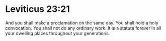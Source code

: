 # Leviticus 23:21

And you shall make a proclamation on the same day. You shall hold a holy convocation. You shall not do any ordinary work. It is a statute forever in all your dwelling places throughout your generations.
